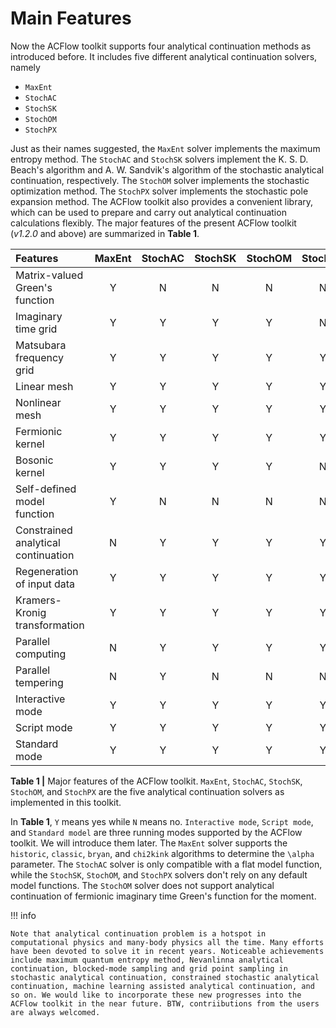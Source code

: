 # Main Features

Now the ACFlow toolkit supports four analytical continuation methods as introduced before. It includes five different analytical continuation solvers, namely 

* `MaxEnt`
* `StochAC`
* `StochSK`
* `StochOM`
* `StochPX`

Just as their names suggested, the `MaxEnt` solver implements the maximum entropy method. The `StochAC` and `StochSK` solvers implement the K. S. D. Beach's algorithm and A. W. Sandvik's algorithm of the stochastic analytical continuation, respectively. The `StochOM` solver implements the stochastic optimization method. The `StochPX` solver implements the stochastic pole expansion method. The ACFlow toolkit also provides a convenient library, which can be used to prepare and carry out analytical continuation calculations flexibly. The major features of the present ACFlow toolkit (*v1.2.0* and above) are summarized in **Table 1**.

| Features | MaxEnt | StochAC | StochSK | StochOM | StochPX |
| :------- | :----: | :-----: | :-----: | :-----: | :-----: |
|Matrix-valued Green's function | Y | N | N | N | N |
|Imaginary time grid            | Y | Y | Y | Y | N |
|Matsubara frequency grid       | Y | Y | Y | Y | Y |
|Linear mesh                    | Y | Y | Y | Y | Y |
|Nonlinear mesh                 | Y | Y | Y | Y | Y |
|Fermionic kernel               | Y | Y | Y | Y | Y |
|Bosonic kernel                 | Y | Y | Y | Y | N |
|Self-defined model function    | Y | N | N | N | N |
|Constrained analytical continuation | N | Y | Y | Y | Y |
|Regeneration of input data     | Y | Y | Y | Y | Y |
|Kramers-Kronig transformation  | Y | Y | Y | Y | Y |
|Parallel computing             | N | Y | Y | Y | Y |
|Parallel tempering             | N | Y | N | N | N |
|Interactive mode               | Y | Y | Y | Y | Y |
|Script mode                    | Y | Y | Y | Y | Y |
|Standard mode                  | Y | Y | Y | Y | Y |

**Table 1 |** Major features of the ACFlow toolkit. `MaxEnt`, `StochAC`, `StochSK`, `StochOM`, and `StochPX` are the five analytical continuation solvers as implemented in this toolkit.

In **Table 1**, `Y` means yes while `N` means no. `Interactive mode`, `Script mode`, and `Standard model` are three running modes supported by the ACFlow toolkit. We will introduce them later. The `MaxEnt` solver supports the `historic`, `classic`, `bryan`, and `chi2kink` algorithms to determine the ``\alpha`` parameter. The `StochAC` solver is only compatible with a flat model function, while the `StochSK`, `StochOM`, and `StochPX` solvers don't rely on any default model functions. The `StochOM` solver does not support analytical continuation of fermionic imaginary time Green's function for the moment. 

!!! info

    Note that analytical continuation problem is a hotspot in computational physics and many-body physics all the time. Many efforts have been devoted to solve it in recent years. Noticeable achievements include maximum quantum entropy method, Nevanlinna analytical continuation, blocked-mode sampling and grid point sampling in stochastic analytical continuation, constrained stochastic analytical continuation, machine learning assisted analytical continuation, and so on. We would like to incorporate these new progresses into the ACFlow toolkit in the near future. BTW, contriibutions from the users are always welcomed.